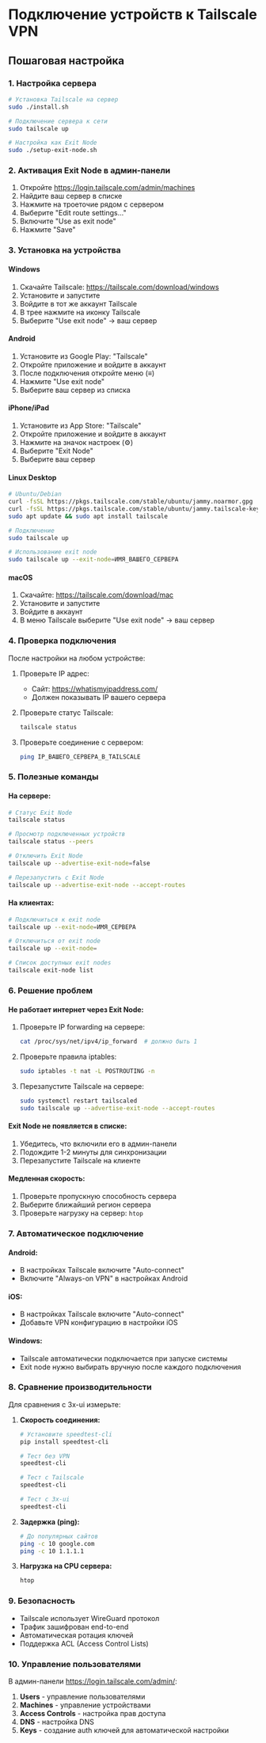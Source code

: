 # Подключение устройств к Tailscale VPN

## Пошаговая настройка

### 1. Настройка сервера

```bash
# Установка Tailscale на сервер
sudo ./install.sh

# Подключение сервера к сети
sudo tailscale up

# Настройка как Exit Node
sudo ./setup-exit-node.sh
```

### 2. Активация Exit Node в админ-панели

1. Откройте https://login.tailscale.com/admin/machines
2. Найдите ваш сервер в списке
3. Нажмите на троеточие рядом с сервером
4. Выберите "Edit route settings..."
5. Включите "Use as exit node"
6. Нажмите "Save"

### 3. Установка на устройства

#### Windows

1. Скачайте Tailscale: https://tailscale.com/download/windows
2. Установите и запустите
3. Войдите в тот же аккаунт Tailscale
4. В трее нажмите на иконку Tailscale
5. Выберите "Use exit node" → ваш сервер

#### Android

1. Установите из Google Play: "Tailscale"
2. Откройте приложение и войдите в аккаунт
3. После подключения откройте меню (≡)
4. Нажмите "Use exit node"
5. Выберите ваш сервер из списка

#### iPhone/iPad

1. Установите из App Store: "Tailscale"
2. Откройте приложение и войдите в аккаунт
3. Нажмите на значок настроек (⚙️)
4. Выберите "Exit Node"
5. Выберите ваш сервер

#### Linux Desktop

```bash
# Ubuntu/Debian
curl -fsSL https://pkgs.tailscale.com/stable/ubuntu/jammy.noarmor.gpg | sudo tee /usr/share/keyrings/tailscale-archive-keyring.gpg >/dev/null
curl -fsSL https://pkgs.tailscale.com/stable/ubuntu/jammy.tailscale-keyring.list | sudo tee /etc/apt/sources.list.d/tailscale.list
sudo apt update && sudo apt install tailscale

# Подключение
sudo tailscale up

# Использование exit node
sudo tailscale up --exit-node=ИМЯ_ВАШЕГО_СЕРВЕРА
```

#### macOS

1. Скачайте: https://tailscale.com/download/mac
2. Установите и запустите
3. Войдите в аккаунт
4. В меню Tailscale выберите "Use exit node" → ваш сервер

### 4. Проверка подключения

После настройки на любом устройстве:

1. Проверьте IP адрес:

    - Сайт: https://whatismyipaddress.com/
    - Должен показывать IP вашего сервера

2. Проверьте статус Tailscale:

    ```bash
    tailscale status
    ```

3. Проверьте соединение с сервером:
    ```bash
    ping IP_ВАШЕГО_СЕРВЕРА_В_TAILSCALE
    ```

### 5. Полезные команды

#### На сервере:

```bash
# Статус Exit Node
tailscale status

# Просмотр подключенных устройств
tailscale status --peers

# Отключить Exit Node
tailscale up --advertise-exit-node=false

# Перезапустить с Exit Node
tailscale up --advertise-exit-node --accept-routes
```

#### На клиентах:

```bash
# Подключиться к exit node
tailscale up --exit-node=ИМЯ_СЕРВЕРА

# Отключиться от exit node
tailscale up --exit-node=

# Список доступных exit nodes
tailscale exit-node list
```

### 6. Решение проблем

#### Не работает интернет через Exit Node:

1. Проверьте IP forwarding на сервере:

    ```bash
    cat /proc/sys/net/ipv4/ip_forward  # должно быть 1
    ```

2. Проверьте правила iptables:

    ```bash
    sudo iptables -t nat -L POSTROUTING -n
    ```

3. Перезапустите Tailscale на сервере:
    ```bash
    sudo systemctl restart tailscaled
    sudo tailscale up --advertise-exit-node --accept-routes
    ```

#### Exit Node не появляется в списке:

1. Убедитесь, что включили его в админ-панели
2. Подождите 1-2 минуты для синхронизации
3. Перезапустите Tailscale на клиенте

#### Медленная скорость:

1. Проверьте пропускную способность сервера
2. Выберите ближайший регион сервера
3. Проверьте нагрузку на сервер: `htop`

### 7. Автоматическое подключение

#### Android:

-   В настройках Tailscale включите "Auto-connect"
-   Включите "Always-on VPN" в настройках Android

#### iOS:

-   В настройках Tailscale включите "Auto-connect"
-   Добавьте VPN конфигурацию в настройки iOS

#### Windows:

-   Tailscale автоматически подключается при запуске системы
-   Exit node нужно выбирать вручную после каждого подключения

### 8. Сравнение производительности

Для сравнения с 3x-ui измерьте:

1. **Скорость соединения:**

    ```bash
    # Установите speedtest-cli
    pip install speedtest-cli

    # Тест без VPN
    speedtest-cli

    # Тест с Tailscale
    speedtest-cli

    # Тест с 3x-ui
    speedtest-cli
    ```

2. **Задержка (ping):**

    ```bash
    # До популярных сайтов
    ping -c 10 google.com
    ping -c 10 1.1.1.1
    ```

3. **Нагрузка на CPU сервера:**
    ```bash
    htop
    ```

### 9. Безопасность

-   Tailscale использует WireGuard протокол
-   Трафик зашифрован end-to-end
-   Автоматическая ротация ключей
-   Поддержка ACL (Access Control Lists)

### 10. Управление пользователями

В админ-панели https://login.tailscale.com/admin/:

1. **Users** - управление пользователями
2. **Machines** - управление устройствами
3. **Access Controls** - настройка прав доступа
4. **DNS** - настройка DNS
5. **Keys** - создание auth ключей для автоматической настройки
